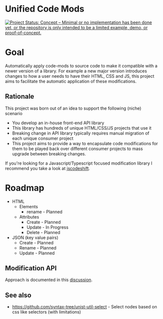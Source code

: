 # Unified Code Mods

[![Project Status: Concept – Minimal or no implementation has been done yet, or the repository is only intended to be a limited example, demo, or proof-of-concept.](https://www.repostatus.org/badges/latest/concept.svg)](https://www.repostatus.org/#concept)

# Goal

Automatically apply code-mods to source code to make it compatible with a newer version of a 
library. For example a new major version introduces changes to how a user needs to have their 
HTML, CSS and JS, this project aims to facilitate the automatic application of these 
modifications.

## Rationale

This project was born out of an idea to support the following (niche) scenario 

- You develop an in-house front-end API library
- This library has hundreds of unique HTML/CSS/JS projects that use it
- Breaking change in API library typically requires manual migration of each unique consumer 
  project
- This project aims to provide a way to encapsulate code modifications for them to be played 
  back over different consumer projects to mass upgrade between breaking changes.

If you're looking for a Javascript/Typescript focused modification library I recommend you take a 
look at [jscodeshift](https://github.com/facebook/jscodeshift).

# Roadmap

- HTML
  - Elements
    - rename - Planned
  - Attributes
    - Create - Planned
    - Update - In Progress
    - Delete - Planned
- JSON (key value pairs)
  - Create - Planned
  - Rename - Planned
  - Update - Planned

## Modification API

Approach is documented in this [discussion](https://github.com/jamesrwilliams/unified-code-mods/discussions/1).

## See also

- https://github.com/syntax-tree/unist-util-select - Select nodes based on css like selectors 
  (with limitations)
